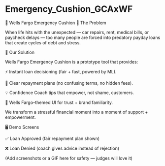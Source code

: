 # Emergency_Cushion_GCAxWF
💸 Wells Fargo Emergency Cushion
🚨 The Problem

When life hits with the unexpected — car repairs, rent, medical bills, or paycheck delays — too many people are forced into predatory payday loans that create cycles of debt and stress.

🌟 Our Solution

Wells Fargo Emergency Cushion is a prototype tool that provides:

⚡ Instant loan decisioning (fair + fast, powered by ML).

📅 Clear repayment plans (no confusing terms, no hidden fees).

💡 Confidence Coach tips that empower, not shame, customers.

🎨 Wells Fargo–themed UI for trust + brand familiarity.

We transform a stressful financial moment into a moment of support + empowerment.

🖥️ Demo Screens

✅ Loan Approved (fair repayment plan shown)

❌ Loan Denied (coach gives advice instead of rejection)

(Add screenshots or a GIF here for safety — judges will love it)